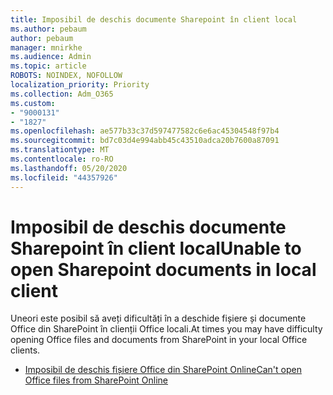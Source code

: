 ```yaml
---
title: Imposibil de deschis documente Sharepoint în client local
ms.author: pebaum
author: pebaum
manager: mnirkhe
ms.audience: Admin
ms.topic: article
ROBOTS: NOINDEX, NOFOLLOW
localization_priority: Priority
ms.collection: Adm_O365
ms.custom:
- "9000131"
- "1827"
ms.openlocfilehash: ae577b33c37d597477582c6e6ac45304548f97b4
ms.sourcegitcommit: bd7c03d4e994abb45c43510adca20b7600a87091
ms.translationtype: MT
ms.contentlocale: ro-RO
ms.lasthandoff: 05/20/2020
ms.locfileid: "44357926"
---
```

# <a name="unable-to-open-sharepoint-documents-in-local-client"></a><span data-ttu-id="24dc8-102">Imposibil de deschis documente Sharepoint în client local</span><span class="sxs-lookup"><span data-stu-id="24dc8-102">Unable to open Sharepoint documents in local client</span></span>

<span data-ttu-id="24dc8-103">Uneori este posibil să aveți dificultăți în a deschide fișiere și documente Office din SharePoint în clienții Office locali.</span><span class="sxs-lookup"><span data-stu-id="24dc8-103">At times you may have difficulty opening Office files and documents from SharePoint in your local Office clients.</span></span>
- [<span data-ttu-id="24dc8-104">Imposibil de deschis fișiere Office din SharePoint Online</span><span class="sxs-lookup"><span data-stu-id="24dc8-104">Can't open Office files from SharePoint Online</span></span>](https://docs.microsoft.com/sharepoint/troubleshoot/administration/cant-open-office-files)
